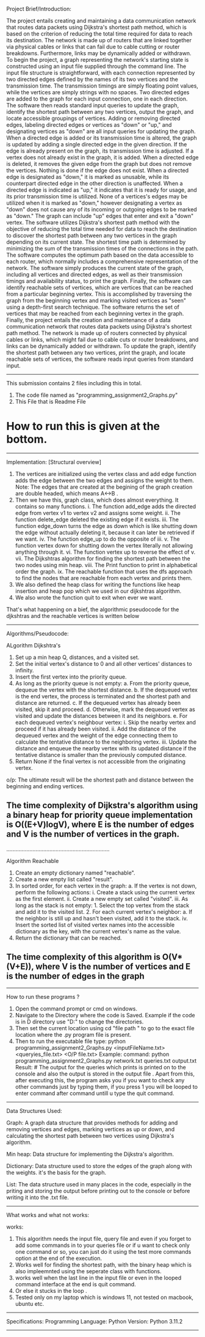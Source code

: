 
Project Brief/Introduction: 

The project entails creating and maintaining a data communication network that routes data packets using Dijkstra's shortest path method, which is based on the criterion of reducing the total time required for data to reach its destination. The network is made up of routers that are linked together via physical cables or links that can fail due to cable cutting or router breakdowns. Furthermore, links may be dynamically added or withdrawn.
To begin the project, a graph representing the network's starting state is constructed using an input file supplied through the command line. The input file structure is straightforward, with each connection represented by two directed edges defined by the names of its two vertices and the transmission time. The transmission timings are simply floating point values, while the vertices are simply strings with no spaces. Two directed edges are added to the graph for each input connection, one in each direction.
The software then reads standard input queries to update the graph, identify the shortest path between any two vertices, output the graph, and locate accessible groupings of vertices. Adding or removing directed edges, labeling directed edges or vertices as "down" or "up," and designating vertices as "down" are all input queries for updating the graph.
When a directed edge is added or its transmission time is altered, the graph is updated by adding a single directed edge in the given direction. If the edge is already present on the graph, its transmission time is adjusted. If a vertex does not already exist in the graph, it is added.
When a directed edge is deleted, it removes the given edge from the graph but does not remove the vertices. Nothing is done if the edge does not exist.
When a directed edge is designated as "down," it is marked as unusable, while its counterpart directed edge in the other direction is unaffected. When a directed edge is indicated as "up," it indicates that it is ready for usage, and its prior transmission time is utilized.
None of a vertices's edges may be utilized when it is marked as "down," however designating a vertex as "down" does not cause any of its incoming or outgoing edges to be marked as "down." The graph can include "up" edges that enter and exit a "down" vertex.
The software utilizes Dijkstra's shortest path method with the objective of reducing the total time needed for data to reach the destination to discover the shortest path between any two vertices in the graph depending on its current state. The shortest time path is determined by minimizing the sum of the transmission times of the connections in the path. The software computes the optimum path based on the data accessible to each router, which normally includes a comprehensive representation of the network.
The software simply produces the current state of the graph, including all vertices and directed edges, as well as their transmission timings and availability status, to print the graph.
Finally, the software can identify reachable sets of vertices, which are vertices that can be reached from a particular beginning vertex. This is accomplished by traversing the graph from the beginning vertex and marking visited vertices as "seen" using a depth-first search technique. The software returns the set of vertices that may be reached from each beginning vertex in the graph.
Finally, the project entails the creation and maintenance of a data communication network that routes data packets using Dijkstra's shortest path method. The network is made up of routers connected by physical cables or links, which might fail due to cable cuts or router breakdowns, and links can be dynamically added or withdrawn. To update the graph, identify the shortest path between any two vertices, print the graph, and locate reachable sets of vertices, the software reads input queries from standard input.
***********************************************************************************************************************************************************************

This submission contains 2 files including this in total.
1. The code file named as "programming_assignment2_Graphs.py"
2. This File that is Readme File 

# How to run this is given at the bottom.

***********************************************************************************************************************************************************************

Implementation: [Structural overview]

1. The vertices are initialized using the vertex class and add edge function adds the edge between the two edges and assigns the weight to them. Note: The edges that are created at the begining of the graph creation are double headed, which means A<->B . 
2. Then we have this, graph class, which does almost everything. It contains so many functions.
	i. The function add_edge adds the directed edge from vertex v1 to vertex v2 and assigns some weight.
	ii. The function delete_edge deleted the existing edge if it exists.
	iii. The function edge_down turns the edge as down which is like shutting down the edge without actually deleting it, because it can later be retrieved if we want.
	iv. The function edge_up to do the opposite of iii.
	v. The function vertex down for shutting down the vertex literally not allowing anything through it.
	vi. The function vertex up to reverse the effect of v.
	vii. The Dijkshtras algorithm for finding the shortest path between the two nodes using min heap.
	viii. The Print function to print in alphabetical order the graph.
	ix. The reachable function that uses the dfs approach to find the nodes that are reachable from each vertex and prints them.
3. We also defined the heap class for writing the functions like heap insertion and heap pop which we used in our dijkshtras algorithm.
4. We also wrote the function quit to exit when ever we want.

That's what happening on a bief, the algorithmic pseudocode for the djkshtras and the reachable vertices is written below

***********************************************************************************************************************************************************************

Algorithms/Pseudocode:

ALgorithm Dijkshtra's	

1. Set up a min heap Q, distances, and a visited set.
2. Set the initial vertex's distance to 0 and all other vertices' distances to infinity.
3. Insert the first vertex into the priority queue.
4. As long as the priority queue is not empty:
	a. From the priority queue, dequeue the vertex with the shortest distance.
	b. If the dequeued vertex is the end vertex, the process is terminated and the shortest path and distance are returned.
	c. If the dequeued vertex has already been visited, skip it and proceed.
	d. Otherwise, mark the dequeued vertex as visited and update the distances between it and its neighbors.
	e. For each dequeued vertex's neighbour vertex:
		i. Skip the nearby vertex and proceed if it has already been visited.
		ii. Add the distance of the dequeued vertex and the weight of the edge connecting them to calculate the tentative distance to the neighboring vertex.
		iii. Update the distance and enqueue the nearby vertex with its updated distance if the tentative distance is smaller than the previously computed distance.
5. Return None if the final vertex is not accessible from the originating vertex.

o/p: The ultimate result will be the shortest path and distance between the beginning and ending vertices.

## The time complexity of Dijkstra's algorithm using a binary heap for priority queue implementation is O((E+V)logV), where E is the number of edges and V is the number of vertices in the graph.

...................................................................

Algorithm Reachable

1. Create an empty dictionary named "reachable".
2. Create a new empty list called "result".
3. In sorted order, for each vertex in the graph:
    a. If the vertex is not down, perform the following actions:
        i. Create a stack using the current vertex as the first element.
        ii. Create a new empty set called "visited".
        iii. As long as the stack is not empty:
            1. Select the top vertex from the stack and add it to the visited list.
            2. For each current vertex's neighbor:
                a. If the neighbor is still up and hasn't been visited, add it to the stack.
        iv. Insert the sorted list of visited vertex names into the accessible dictionary as the key, with the current vertex's name as the value.
4. Return the dictionary that can be reached.

## The time complexity of this algorithm is O(V*(V+E)), where V is the number of vertices and E is the number of edges in the graph




***********************************************************************************************************************************************************************

How to run these programs ?

1. Open the command prompt or cmd on windows.
2. Navigate to the Directory where the code is Saved. Example if the code is in D directory use "D:" to change the directories.
3. Then set the current location using cd "file path " to go to the exact file location where the .py program file is present.
4. Then to run the executable file type: python programming_assignment2_Graphs.py <inputFileName.txt> <queryies_file.txt> <O/P file.txt>
	Example: command: python programming_assignment2_Graphs.py network.txt queries.txt output.txt
	Result:  # The output for the queries which prints is printed on to the console and also the output is stored in the output file .
	         Apart from this, after executing this, the program asks you if you want to check any other commands just by typing them, if you press 1
	         you will be looped to enter command after command untill u type the quit command.

***********************************************************************************************************************************************************************

Data Structures Used:

Graph: A graph data structure that provides methods for adding and removing vertices and edges, marking vertices as up or down, and calculating the shortest path between two vertices using Dijkstra's algorithm.

Min heap: Data structure for implementing the Dijkstra's algorithm.

Dictionary: Data structure used to store the edges of the graph along with the weights. it's the basis for the graph.

List: The data structure used in many places in the code, especially in the priting and storing the output before printing out to the console or before writing it into the .txt file. 



***********************************************************************************************************************************************************************
 What works and what not works:

works: 
1. This algorithm needs the input file, query file and even if you forget to add some commands in to your queries file or if u want to check only one command or so, you can just do it using the test  more commands option at the end of the execution.
2. Works well for finding the shortest path, with the binary heap which is also impleemnted using the seperate class with functions.
3. works well when the last line in the input file or even in the looped command interface at the end is quit command.
4. Or else it stucks in the loop .
5. Tested only on my laptop which is windows 11, not tested on macbook, ubuntu etc.



***********************************************************************************************************************************************************************

Specifications:
Programming Language: Python 
Version: Python 3.11.2

***********************************************************************************************************************************************************************


	         






